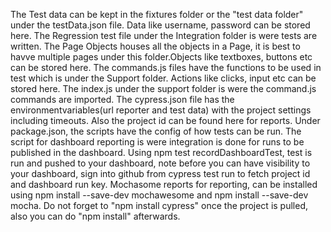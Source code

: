 The Test data can be kept in the fixtures folder or the "test data folder" under the testData.json file. Data like username, password can be stored here. 
The Regression test file under the Integration folder is were tests are written. The Page Objects houses all the objects in a Page, it is best to havve multiple pages under this folder.Objects like textboxes, buttons etc can be stored here. 
The commands.js files have the functions to be used in test which is under the Support folder. Actions like clicks, input etc can be stored here. The index.js under the support folder is were the command.js commands are imported. 
The cypress.json file has the environmentvariables(url reporter and test data) with the project settings including timeouts. Also the project id can be found here for reports.
 Under package.json, the scripts have the config of how tests can be run. The script for dashboard reporting is were integration is done for runs to be published in the dashboard. Using npm test recordDashboardTest, test is run and pushed to your dashboard, note before you can have visibility to your dashboard, sign into github from cypress test run to fetch project id and dashboard run key.
  Mochasome reports for reporting, can be installed using npm install --save-dev mochawesome and npm install --save-dev mocha. Do not forget to "npm install cypress" once the project is pulled, also you can do "npm install" afterwards.
